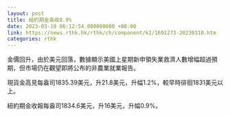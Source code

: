 ```yaml
---
layout: post
title: 紐約期金高收0.9%
date: 2023-03-10 06:12:54.000000000 +08:00
link: https://news.rthk.hk/rthk/ch/component/k2/1691273-20230310.htm
categories: rthk
---
```


金價回升，由於美元回落，數據顯示美國上星期新申領失業救濟人數增幅超過預期，但市場仍在觀望即將公布的非農業就業報告。

現貨金高見每盎司1835.39美元，升21.8美元，升幅1.2%，較早時徘徊1831美元以上。

紐約期金收報每盎司1834.6美元，升16美元，升幅0.9%。
